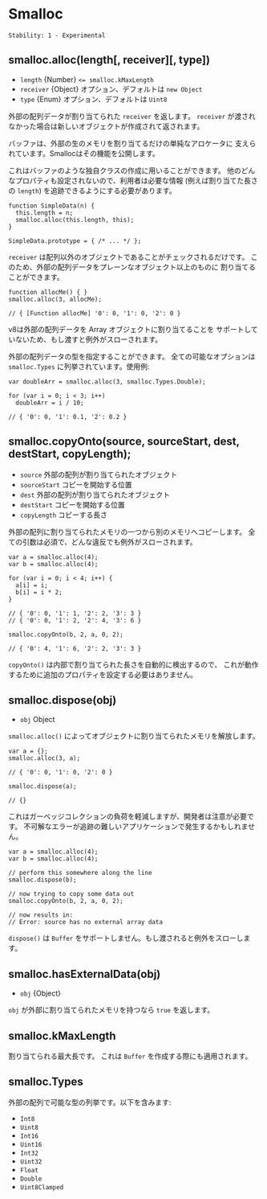 # Smalloc

    Stability: 1 - Experimental

## smalloc.alloc(length[, receiver][, type])

<!--
* `length` {Number} `<= smalloc.kMaxLength`
* `receiver` {Object}, Optional, Default: `new Object`
* `type` {Enum}, Optional, Default: `Uint8`
-->

* `length` {Number} `<= smalloc.kMaxLength`
* `receiver` {Object} オプション、デフォルトは `new Object`
* `type` {Enum} オプション、デフォルトは `Uint8`

<!--
Returns `receiver` with allocated external array data. If no `receiver` is
passed then a new Object will be created and returned.
-->

外部の配列データが割り当てられた `receiver` を返します。
`receiver` が渡されなかった場合は新しいオブジェクトが作成されて返されます。

<!--
Buffers are backed by a simple allocator that only handles the assignation of
external raw memory. Smalloc exposes that functionality.
-->

バッファは、外部の生のメモリを割り当てるだけの単純なアロケータに
支えられています。Smallocはその機能を公開します。

<!--
This can be used to create your own Buffer-like classes. No other properties are
set, so the user will need to keep track of other necessary information (e.g.
`length` of the allocation).
-->

これはバッファのような独自クラスの作成に用いることができます。
他のどんなプロパティも設定されないので、利用者は必要な情報
(例えば割り当てた長さの `length`) を追跡できるようにする必要があります。

    function SimpleData(n) {
      this.length = n;
      smalloc.alloc(this.length, this);
    }

    SimpleData.prototype = { /* ... */ };

<!--
It only checks if the `receiver` is an Object, and also not an Array. Because of
this it is possible to allocate external array data to more than a plain Object.
-->

`receiver` は配列以外のオブジェクトであることがチェックされるだけです。
このため、外部の配列データをプレーンなオブジェクト以上のものに
割り当てることができます。

    function allocMe() { }
    smalloc.alloc(3, allocMe);

    // { [Function allocMe] '0': 0, '1': 0, '2': 0 }

<!--
v8 does not support allocating external array data to an Array, and if passed
will throw.
-->

v8は外部の配列データを Array オブジェクトに割り当てることを
サポートしていないため、もし渡すと例外がスローされます。

<!--
It's possible is to specify the type of external array data you would like. All
possible options are listed in `smalloc.Types`. Example usage:
-->

外部の配列データの型を指定することができます。
全ての可能なオプションは `smalloc.Types` に列挙されています。使用例:

    var doubleArr = smalloc.alloc(3, smalloc.Types.Double);

    for (var i = 0; i < 3; i++)
      doubleArr = i / 10;

    // { '0': 0, '1': 0.1, '2': 0.2 }

## smalloc.copyOnto(source, sourceStart, dest, destStart, copyLength);

<!--
* `source` Object with external array allocation
* `sourceStart` Position to begin copying from
* `dest` Object with external array allocation
* `destStart` Position to begin copying onto
* `copyLength` Length of copy
-->

* `source` 外部の配列が割り当てられたオブジェクト
* `sourceStart` コピーを開始する位置
* `dest` 外部の配列が割り当てられたオブジェクト
* `destStart` コピーを開始する位置
* `copyLength` コピーする長さ

<!--
Copy memory from one external array allocation to another. No arguments are
optional, and any violation will throw.
-->

外部の配列に割り当てられたメモリの一つから別のメモリへコピーします。
全ての引数は必須で、どんな違反でも例外がスローされます。

    var a = smalloc.alloc(4);
    var b = smalloc.alloc(4);

    for (var i = 0; i < 4; i++) {
      a[i] = i;
      b[i] = i * 2;
    }

    // { '0': 0, '1': 1, '2': 2, '3': 3 }
    // { '0': 0, '1': 2, '2': 4, '3': 6 }

    smalloc.copyOnto(b, 2, a, 0, 2);

    // { '0': 4, '1': 6, '2': 2, '3': 3 }

<!--
`copyOnto` automatically detects the length of the allocation internally, so no
need to set any additional properties for this to work.
-->

`copyOnto()` は内部で割り当てられた長さを自動的に検出するので、
これが動作するために追加のプロパティを設定する必要はありません。

## smalloc.dispose(obj)

* `obj` Object

<!--
Free memory that has been allocated to an object via `smalloc.alloc`.
-->

`smalloc.alloc()` によってオブジェクトに割り当てられたメモリを解放します。

    var a = {};
    smalloc.alloc(3, a);

    // { '0': 0, '1': 0, '2': 0 }

    smalloc.dispose(a);

    // {}

<!--
This is useful to reduce strain on the garbage collector, but developers must be
careful. Cryptic errors may arise in applications that are difficult to trace.
-->

これはガーベッジコレクションの負荷を軽減しますが、開発者は注意が必要です。
不可解なエラーが追跡の難しいアプリケーションで発生するかもしれません。

    var a = smalloc.alloc(4);
    var b = smalloc.alloc(4);

    // perform this somewhere along the line
    smalloc.dispose(b);

    // now trying to copy some data out
    smalloc.copyOnto(b, 2, a, 0, 2);

    // now results in:
    // Error: source has no external array data

<!--
`dispose()` does not support Buffers, and will throw if passed.
-->

`dispose()` は `Buffer` をサポートしません。もし渡されると例外をスローします。

## smalloc.hasExternalData(obj)

* `obj` {Object}

<!--
Returns `true` if the `obj` has externally allocated memory.
-->

`obj` が外部に割り当てられたメモリを持つなら `true` を返します。

## smalloc.kMaxLength

<!--
Size of maximum allocation. This is also applicable to Buffer creation.
-->

割り当てられる最大長です。
これは `Buffer` を作成する際にも適用されます。

## smalloc.Types

<!--
Enum of possible external array types. Contains:
-->

外部の配列で可能な型の列挙です。以下を含みます:

* `Int8`
* `Uint8`
* `Int16`
* `Uint16`
* `Int32`
* `Uint32`
* `Float`
* `Double`
* `Uint8Clamped`
